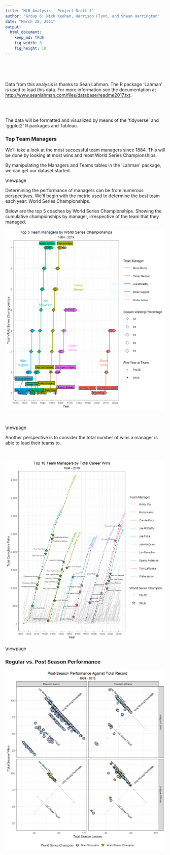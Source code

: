 ```yaml
---
title: "MLB Analysis - Project Draft 1"
author: "Group 6: Nick Keohan, Harrison Flynn, and Shaun Harrington"
date: "March 28, 2021"
output:
  html_document: 
    keep_md: TRUE
    fig_width: 8
    fig_height: 10
---
```


</br>
</br>
</br>

Data from this analysis is thanks to Sean Lahman. The R package 'Lahman' is used to load this data. For more information see the documentation at  http://www.seanlahman.com/files/database/readme2017.txt.

</br>
</br>

The data will be formatted and visualized by means of the 'tidyverse' and 'ggplot2' R packages and Tableau.






### Top Team Managers

We'll take a look at the most successful team managers since 1884. This will be done by looking at most wins and most World Series Championships.

By manipulating the Managers and Teams tables in the 'Lahman' package, we can get our dataset started. 



\newpage

Determining the performance of managers can be from numerous perspectives. We'll begin with the metric used to determine the best team each year: World Series Championships.

Below are the top 5 coaches by World Series Championships. Showing the cumulative championships by manager, irrespective of the team that they managed.

![](Draft-1_files/figure-html/Mgr.WS-1.png)<!-- -->

</br>

\newpage

Another perspective is to consider the total number of wins a manager is able to lead their teams to.

</br>



![](Draft-1_files/figure-html/Mgr.Cumulative.Wins.Chart-1.png)<!-- -->

\newpage 

### Regular vs. Post Season Performance 

![](Draft-1_files/figure-html/Post.Seas.Chart-1.png)<!-- -->

